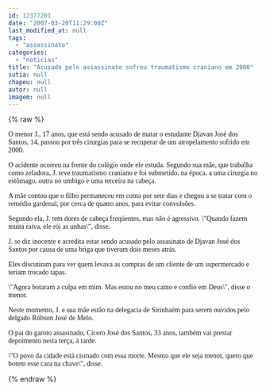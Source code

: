 ```yaml
---
id: 12377201
date: "2007-03-20T11:29:00Z"
last_modified_at: null
tags:
  - "assassinato"
categories:
  - "noticias"
title: "Acusado pelo assassinato sofreu traumatismo craniano em 2000"
sutia: null
chapeu: null
autor: null
imagem: null
---
```

{% raw %}
<p><P><FONT face=Verdana>O menor J., 17 anos, que está sendo acusado de matar o estudante Djavan José dos Santos, 14, passou por três cirurgias para se recuperar de um atropelamento sofrido em 2000.</FONT></P></p>
<p><P><FONT face=Verdana>O acidente ocorreu na frente do colégio onde ele estuda. Segundo sua mãe, que trabalha como zeladora, J. teve traumatismo craniano e foi submetido, na época, a uma cirurgia no estômago, outra no umbigo e uma terceira na cabeça.</FONT></P></p>
<p><P><FONT face=Verdana>A mãe contou que o filho permaneceu em coma por sete dias e chegou a se tratar com o remédio gardenal, por cerca de quatro anos, para evitar convulsões.</FONT></P></p>
<p><P><FONT face=Verdana>Segundo ela, J. tem dores de cabeça freqüentes, mas não é agressivo. \"Quando fazem muita raiva, ele rói as unhas\", disse.</FONT></P></p>
<p><P><FONT face=Verdana>J. se diz inocente e acredita estar sendo acusado pelo assasinato de Djavan José dos Santos por causa de uma briga que tiveram dois meses atrás.</FONT></P></p>
<p><P><FONT face=Verdana>Eles discutiram para ver quem levava as compras de um cliente de um supermercado e teriam trocado tapas.</FONT></P></p>
<p><P><FONT face=Verdana>\"Agora botaram a culpa em mim. Mas estou no meu canto e confio em Deus\", disse o menor.</FONT></P></p>
<p><P><FONT face=Verdana>Neste momento, J. e sua mãe estão na delegacia de Sirinhaém para serem ouvidos pelo delgado Róbson José de Melo.</FONT></P></p>
<p><P><FONT face=Verdana>O pai do garoto assasinado, Cícero José dos Santos, 33 anos, também vai prestar depoimento nesta terça, à tarde.</FONT></P></p>
<p><P><FONT face=Verdana>\"O povo da cidade está cismado com essa morte. Mesmo que ele seja menor, quero que botem esse cara na chave\", disse.</FONT></P> </p>
{% endraw %}
